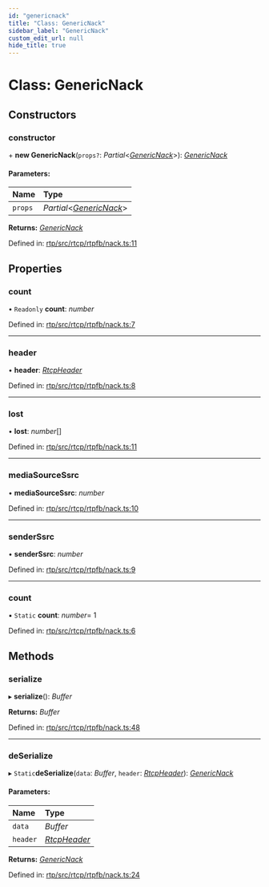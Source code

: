 ```yaml
---
id: "genericnack"
title: "Class: GenericNack"
sidebar_label: "GenericNack"
custom_edit_url: null
hide_title: true
---
```


# Class: GenericNack

## Constructors

### constructor

\+ **new GenericNack**(`props?`: *Partial*<[*GenericNack*](genericnack.md)\>): [*GenericNack*](genericnack.md)

#### Parameters:

Name | Type |
:------ | :------ |
`props` | *Partial*<[*GenericNack*](genericnack.md)\> |

**Returns:** [*GenericNack*](genericnack.md)

Defined in: [rtp/src/rtcp/rtpfb/nack.ts:11](https://github.com/shinyoshiaki/werift-webrtc/blob/4277d59/packages/rtp/src/rtcp/rtpfb/nack.ts#L11)

## Properties

### count

• `Readonly` **count**: *number*

Defined in: [rtp/src/rtcp/rtpfb/nack.ts:7](https://github.com/shinyoshiaki/werift-webrtc/blob/4277d59/packages/rtp/src/rtcp/rtpfb/nack.ts#L7)

___

### header

• **header**: [*RtcpHeader*](rtcpheader.md)

Defined in: [rtp/src/rtcp/rtpfb/nack.ts:8](https://github.com/shinyoshiaki/werift-webrtc/blob/4277d59/packages/rtp/src/rtcp/rtpfb/nack.ts#L8)

___

### lost

• **lost**: *number*[]

Defined in: [rtp/src/rtcp/rtpfb/nack.ts:11](https://github.com/shinyoshiaki/werift-webrtc/blob/4277d59/packages/rtp/src/rtcp/rtpfb/nack.ts#L11)

___

### mediaSourceSsrc

• **mediaSourceSsrc**: *number*

Defined in: [rtp/src/rtcp/rtpfb/nack.ts:10](https://github.com/shinyoshiaki/werift-webrtc/blob/4277d59/packages/rtp/src/rtcp/rtpfb/nack.ts#L10)

___

### senderSsrc

• **senderSsrc**: *number*

Defined in: [rtp/src/rtcp/rtpfb/nack.ts:9](https://github.com/shinyoshiaki/werift-webrtc/blob/4277d59/packages/rtp/src/rtcp/rtpfb/nack.ts#L9)

___

### count

▪ `Static` **count**: *number*= 1

Defined in: [rtp/src/rtcp/rtpfb/nack.ts:6](https://github.com/shinyoshiaki/werift-webrtc/blob/4277d59/packages/rtp/src/rtcp/rtpfb/nack.ts#L6)

## Methods

### serialize

▸ **serialize**(): *Buffer*

**Returns:** *Buffer*

Defined in: [rtp/src/rtcp/rtpfb/nack.ts:48](https://github.com/shinyoshiaki/werift-webrtc/blob/4277d59/packages/rtp/src/rtcp/rtpfb/nack.ts#L48)

___

### deSerialize

▸ `Static`**deSerialize**(`data`: *Buffer*, `header`: [*RtcpHeader*](rtcpheader.md)): [*GenericNack*](genericnack.md)

#### Parameters:

Name | Type |
:------ | :------ |
`data` | *Buffer* |
`header` | [*RtcpHeader*](rtcpheader.md) |

**Returns:** [*GenericNack*](genericnack.md)

Defined in: [rtp/src/rtcp/rtpfb/nack.ts:24](https://github.com/shinyoshiaki/werift-webrtc/blob/4277d59/packages/rtp/src/rtcp/rtpfb/nack.ts#L24)
